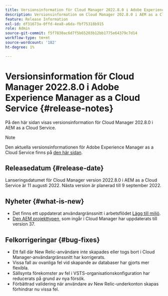 ```yaml
---
title: Versionsinformation för Cloud Manager 2022.8.0 i Adobe Experience Manager as a Cloud Service
description: Versionsinformation om Cloud Manager 202.8.0 i AEM as a Cloud Service.
feature: Release Information
exl-id: df31673a-0ffd-4ea8-a6da-fbf75318b915
role: Admin
source-git-commit: f5f7830ac6d7f5b65203b12bb1775e64379c7d14
workflow-type: tm+mt
source-wordcount: '182'
ht-degree: 1%

---
```


# Versionsinformation för Cloud Manager 2022.8.0 i Adobe Experience Manager as a Cloud Service {#release-notes}

På den här sidan visas versionsinformation för Cloud Manager 202.8.0 i AEM as a Cloud Service.

>[!NOTE]
>
>Den aktuella versionsinformationen för Adobe Experience Manager as a Cloud Service finns på [den här sidan](/help/release-notes/release-notes-cloud/release-notes-current.md).

## Releasedatum {#release-date}

Lanseringsdatumet för Cloud Manager version 2022.8.0 i AEM as a Cloud Service är 11 augusti 2022. Nästa version är planerad till 9 september 2022.

## Nyheter {#what-is-new}

* Det finns ett uppdaterat användargränssnitt i arbetsflödet [Lägg till miljö](/help/implementing/cloud-manager/manage-environments.md).
* [Den AEM projekttypen &#x200B;](https://experienceleague.adobe.com/sv/docs/experience-manager-core-components/using/developing/archetype/overview) som ingår i Cloud Manager har uppdaterats till version 37.

## Felkorrigeringar {#bug-fixes}

* Ett fall där New Relic-användare inte skapades eller togs bort i Cloud Manager-användargränssnitt har korrigerats.
* Vissa fall av ovanliga fel vid skapande av databaser har gjorts mer flexibla.
* Sällsynta förekomster av fel i VSTS-organisationskonfiguration har reducerats på grund av nya försök.
* Förbättrad validering när användare av New Relic-underkonton skapas förhindrar nu vissa fel.

